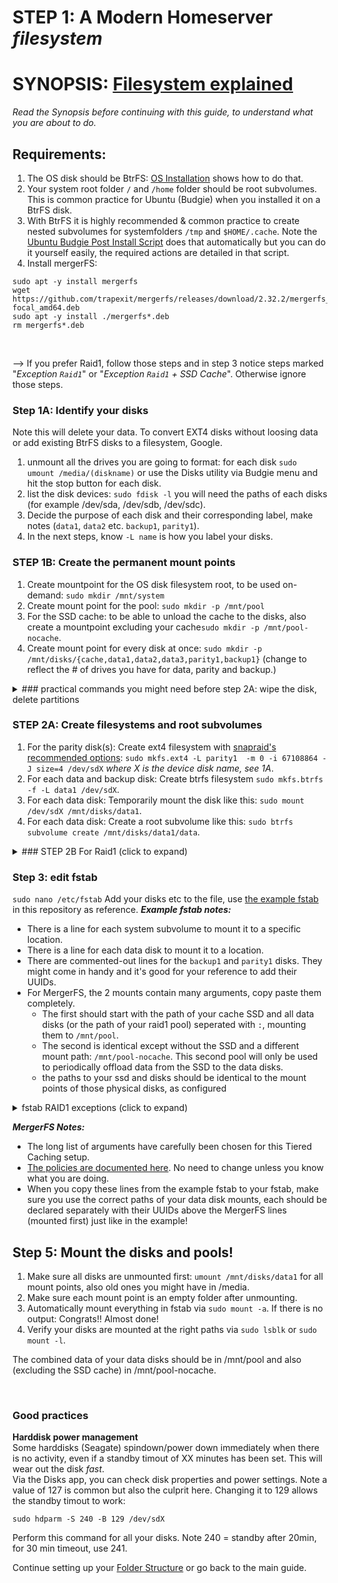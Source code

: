 # STEP 1: A Modern Homeserver _filesystem_

# SYNOPSIS: [Filesystem explained](https://github.com/zilexa/Homeserver/master/filesystem/FILESYSTEM-EXPLAINED.md)
_Read the Synopsis before continuing with this guide, to understand what you are about to do._

## Requirements: 
1. The OS disk should be BtrFS: [OS Installation](https://github.com/zilexa/Ubuntu-Budgie-Post-Install-Script/tree/master/OS-installation) shows how to do that.
2. Your system root folder `/` and `/home` folder should be root subvolumes. This is common practice for Ubuntu (Budgie) when you installed it on a BtrFS disk. 
3. With BtrFS it is highly recommended & common practice to create nested subvolumes for systemfolders `/tmp`  and `$HOME/.cache`. Note the [Ubuntu Budgie Post Install Script](https://github.com/zilexa/Ubuntu-Budgie-Post-Install-Script) does that automatically but you can do it yourself easily, the required actions are detailed in that script. 
4. Install mergerFS: 
```
sudo apt -y install mergerfs
wget https://github.com/trapexit/mergerfs/releases/download/2.32.2/mergerfs_2.32.2.ubuntu-focal_amd64.deb
sudo apt -y install ./mergerfs*.deb
rm mergerfs*.deb
```

&nbsp;

--> If you prefer Raid1, follow those steps and in step 3 notice steps marked "_Exception `Raid1`_" or "_Exception `Raid1` + SSD Cache_". Otherwise ignore those steps. 

### Step 1A: Identify your disks
Note this will delete your data. To convert EXT4 disks without loosing data or add existing BtrFS disks to a filesystem, Google. 
1. unmount all the drives you are going to format: for each disk `sudo umount /media/(diskname)` or use the Disks utility via Budgie menu and hit the stop button for each disk. 
2. list the disk devices: `sudo fdisk -l` you will need the paths of each disks (for example /dev/sda, /dev/sdb, /dev/sdc). 
3. Decide the purpose of each disk and their corresponding label, make notes (`data1`, `data2` etc. `backup1`, `parity1`). 
4. In the next steps, know `-L name` is how you label your disks. 

### STEP 1B: Create the permanent mount points
1. Create mountpoint for the OS disk filesystem root, to be used on-demand: `sudo mkdir /mnt/system`
2. Create mount point for the pool: `sudo mkdir -p /mnt/pool`
3. For the SSD cache: to be able to unload the cache to the disks, also create a mountpoint excluding your cache`sudo mkdir -p /mnt/pool-nocache`. 
4. Create mount point for every disk at once: `sudo mkdir -p /mnt/disks/{cache,data1,data2,data3,parity1,backup1}` (change to reflect the # of drives you have for data, parity and backup.)

<details>
  <summary>### practical commands you might need before step 2A: wipe the disk, delete partitions</summary>
  
- To wipe the filesystems, run this command per partition (a partition is for example /dev/sda1 on disk /dev/sda): `sudo wipefs --all /dev/sda1`
- To delete the partitions: `sudo fdisk /dev/sda`, now you are in the fdisk tool. Hit `m`. You will see the commands available. Use `p` to show the list of partitions, `d` to delete them one by one, `w` to save changes. Then proceed with step 2A. 
- To list all subvolumes in your whole system: `sudo btrfs subvolume list /` or only of one mounted disk `sudo btrfs subvolume list /mnt/disks/data1`.
- To rename an existing subvolume, after mounting the disk, simply use `mv oldname newname`, feel free to use the full path.
- To delete subvolumes, `sudo btrfs subvolume delete /mnt/disks/data1/subvolname`. 
</details>

### STEP 2A: Create filesystems and root subvolumes
1. For the parity disk(s): Create ext4 filesystem with [snapraid's recommended options](https://sourceforge.net/p/snapraid/discussion/1677233/thread/ecef094f/): `sudo mkfs.ext4 -L parity1  -m 0 -i 67108864 -J size=4 /dev/sdX` _where X is the device disk name, see 1A_.
2. For each data and backup disk: Create btrfs filesystem `sudo mkfs.btrfs -f -L data1 /dev/sdX`.
3. For each data disk: Temporarily mount the disk like this: `sudo mount /dev/sdX /mnt/disks/data1`.
4. For each data disk: Create a root subvolume like this: `sudo btrfs subvolume create /mnt/disks/data1/data`.  

<details>
  <summary>### STEP 2B For Raid1 (click to expand)</summary>

1. Create 1 filesystem for all data+backup disks:  `sudo mkfs.btrfs -f -L pool –d raid1 /dev/sda /dev/sdb` for each disk device, set label and path accordingly (see output of fdisk).
2. For the backup disk, use the command in 2A. 
3. Do step 3 and 4 from 1C now, but obtaining the path of your array first via `sudo lsblk`. 
4. Modify the script:  
- Line 10-38 (Snapraid install): remove. Line 3-8 (MergerFS install): remove if you will not use an SSD cache with Raid1. 
- Line 49: remove. Line 48: Keep, as this is the path used by scripts and applications. 
- Line 50: Remove parity1 and remove data1-data3 between brackets { } because raid1 appears as a single disk, it will be mounted to `/mnt/pool`.
- _Exception `Raid1` + SSD Cache_: Add `raid1` between brackets { }. You  will mount the filesystem (in step 4) to `mnt/disks/raid1` and the pool stays `/mnt/pool`.
</details>

### Step 3: edit fstab
`sudo nano /etc/fstab` 
Add your disks etc to the file, use [the example fstab](https://github.com/zilexa/Homeserver/blob/master/filesystem/fstab) in this repository as reference. 
_**Example fstab notes:**_
- There is a line for each system subvolume to mount it to a specific location.
- There is a line for each data disk to mount it to a location.
- There are commented-out lines for the `backup1` and `parity1` disks. They might come in handy and it's good for your reference to add their UUIDs. 
- For MergerFS, the 2 mounts contain many arguments, copy paste them completely. 
  - The first should start with the path of your cache SSD and all data disks (or the path of your raid1 pool) seperated with `:`, mounting them to `/mnt/pool`.
  - The second is identical except without the SSD and a different mount path: `/mnt/pool-nocache`. This second pool will only be used to periodically offload data from the SSD to the data disks. 
  - the paths to your ssd and disks should be identical to the mount points of those physical disks, as configured 

<details>
  <summary>fstab RAID1 exceptions (click to expand)</summary> 
- You only need 1 line for datadisks, with the single UUID of the raid1 filesystem and no line for parity.
- RAID1 + SSD cache: you only need the first MergerFS line (`/mnt/pool`), with the SSD path and the Raid1 path (/mnt/disks/raid1). Because /mnt/disks/raid1 is the path for cache unloading.
</details>

_**MergerFS Notes:**_
- The long list of arguments have carefully been chosen for this Tiered Caching setup.
- [The policies are documented here](https://github.com/trapexit/mergerfs#policy-descriptions). No need to change unless you know what you are doing.
- When you copy these lines from the example fstab to your fstab, make sure you use the correct paths of your data disk mounts, each should be declared separately with their UUIDs above the MergerFS lines (mounted first) just like in the example!

## Step 5: Mount the disks and pools!
1. Make sure all disks are unmounted first: `umount /mnt/disks/data1` for all mount points, also old ones you might have in /media.
2. Make sure each mount point is an empty folder after unmounting.
3. Automatically mount everything in fstab via `sudo mount -a`. If there is no output: Congrats!! Almost done!
4. Verify your disks are mounted at the right paths via `sudo lsblk` or `sudo mount -l`. 

The combined data of your data disks should be in /mnt/pool and also (excluding the SSD cache) in /mnt/pool-nocache.

&nbsp;

### Good practices
**Harddisk power management**\
Some harddisks (Seagate) spindown/power down immediately when there is no activity, even if a standby timout of XX minutes has been set. This will wear out the disk _fast_.\
Via the Disks app, you can check disk properties and power settings. Note a value of 127 is common but also the culprit here. Changing it to 129 allows the standby timout to work:
```
sudo hdparm -S 240 -B 129 /dev/sdX
```
Perform this command for all your disks. Note 240 = standby after 20min, for 30 min timeout, use 241. 



Continue setting up your [Folder Structure](https://github.com/zilexa/Homeserver/tree/master/filesystem/folderstructure) or go back to the main guide. 
